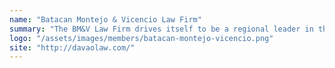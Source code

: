 ```yaml
---
name: "Batacan Montejo & Vicencio Law Firm"
summary: "The BM&V Law Firm drives itself to be a regional leader in the legal profession by engaging in a comprehensive and responsive legal and corporate services."
logo: "/assets/images/members/batacan-montejo-vicencio.png"
site: "http://davaolaw.com/"
---
```

